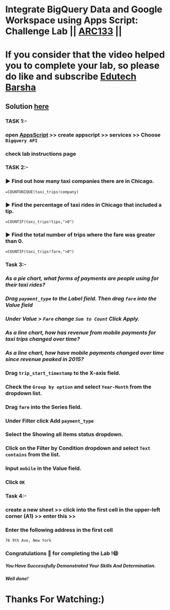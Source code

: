 # Integrate BigQuery Data and Google Workspace using Apps Script: Challenge Lab || [ARC133](https://www.cloudskillsboost.google/games/5044/labs/32929) ||

# If you consider that the video helped you to complete your lab, so please do like and subscribe [Edutech Barsha](https://www.youtube.com/@edutechbarsha)
## Solution [here](https://youtu.be/8sa6PkizRfw)

### **TASK 1:-** 
### open [AppsScript](http://script.google.com/) >> create appscript >> services >> Choose `Bigquery API`
### check lab instructions page

### **TASK 2:-** 
### ▶️ Find out how many taxi companies there are in Chicago.
```
=COUNTUNIQUE(taxi_trips!company)
```

### ▶️ Find the percentage of taxi rides in Chicago that included a tip.
```
=COUNTIF(taxi_trips!tips,">0")
```

### ▶️ Find the total number of trips where the fare was greater than 0.
```
=COUNTIF(taxi_trips!fare,">0")
```

### **Task 3:-** 

### *As a pie chart, what forms of payments are people using for their taxi rides?*

### *Drag ```payment_type``` to the Label field. Then drag ```fare``` into the Value field*

### *Under Value > ```Fare``` change ```Sum to Count``` Click Apply.*

### *As a line chart, how has revenue from mobile payments for taxi trips changed over time?*

### *As a line chart, how have mobile payments changed over time since revenue peaked in 2015?*

### Drag ``` trip_start_timestamp ``` to the X-axis field.

### Check the ``` Group by option ``` and select ``` Year-Month ``` from the dropdown list.

### Drag ``` fare ``` into the Series field.

### Under Filter click Add  ```payment_type ```

### Select the Showing all items status dropdown.

### Click on the Filter by Condition dropdown and select ``` Text contains ``` from the list.

### Input ``` mobile ``` in the Value field.

### Click ``` OK ```

### **Task 4:-** 

### create a new sheet >> click into the first cell in the upper-left corner (A1) >> enter this >>

### Enter the following address in the first cell
```
76 9th Ave, New York
```

### Congratulations 🎉 for completing the Lab !😄

##### *You Have Successfully Demonstrated Your Skills And Determination.*

#### *Well done!*

# Thanks For Watching:)
